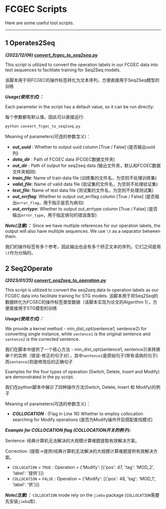 # FCGEC Scripts
Here are some useful tool scripts.

---

## 1 Operates2Seq
***(2022/12/06) [convert_fcgec_to_seq2seq.py](https://github.com/xlxwalex/FCGEC/blob/main/model/STG-correction/scripts/convert_fcgec_to_seq2seq.py)***

This script is utilized to convert the operation labels in our FCGEC data into text sequences to facilitate training for Seq2Seq models.

该脚本用于将FCGEC的操作标签转化为文本序列，方便直接用于Seq2Seq模型的训练

***Usage(使用方式)：***

Each parameter in the script has a default value, so it can be run directly:

每个参数都有默认值，因此可以直接运行:
```bash
python convert_fcgec_to_seq2seq.py
```
Meaning of parameters(可选的参数含义)：
+ ***out_uuid*** : Whether to output uuid column [True / False] (是否输出uuid列)
+ ***data_dir*** : Path of FCGEC data (FCGEC数据文件夹)
+ ***out_dir*** : Path of output for seq2seq data (输出文件夹，默认和FCGEC数据文件夹相同)
+ ***train_file***: Name of train data file (训练集的文件名，为空则不处理训练集)
+ ***valid_file***: Name of valid data file (验证集的文件名，为空则不处理验证集)
+ ***test_file***: Name of test data file (测试集的文件名，为空则不处理测试集)
+ ***out_errflag***: Whether to output out_errflag column [True / False] (是否输出`error_flag`，用于指示是否为病句)
+ ***out_errtype***: Whether to output out_errtype column [True / False] (是否输出`error_type`，用于指定病句的错误类型)

***Note(注意)：*** Since we have multiple references for our operation labels, the output will also have multiple sequences. We use `\t` as a separator between them. 

我们的操作标签有多个参考，因此输出也会有多个矫正文本的序列，它们之间是用`\t`作为分隔的。

## 2 Seq2Operate
***(2023/01/25) [convert_seq2seq_to_operation.py](https://github.com/xlxwalex/FCGEC/blob/main/model/STG-correction/scripts/convert_seq2seq_to_operation.py)***

This script is utilized to convert the seq2seq data to operation labels as our FCGEC data into facilitate training for STG models.
该脚本用于将Seq2Seq的数据转化为FCGEC的操作标签类型数据（该脚本实现为论文的Algorithm 1），方便直接用于STG模型的训练

***Usage(使用方式)：***

We provide a kernel method - min_dist_opt(sentence1, sentence2) for converting single instance, while `sentence1` is the original sentence and `sentence2` is the corrected sentence.

我们在脚本中提供了一个核心方法 - min_dist_opt(sentence1, sentence2)来转换单个的实例（错误-修正的句子对），其中`sentence1`是原始句子(带有语病的句子)而`sentence2`则是修改后的正确句子

Examples for the four types of operation (Switch, Delete, Insert and Modify) are demonstrated in the py script.

我们在python脚本中展示了四种操作方法(Switch, Delete, Insert 和 Modify)的例子

Meaning of parameters(可选的参数含义)：
+ ***COLLOCATION*** : (Flag in Line 16) Whether to employ collocation searching for Modify operations (是否为Modify操作开启搭配查找模式)

***Example for COLLOCATION flag (COLLOCATION开关的例子):***

Sentence: 经典计算机无法解决的大规模计算难题提取有效解决方案。

Correction: (提取->提供)经典计算机无法解决的大规模计算难题提供有效解决方案。

* `COLLOCATION` = `TRUE` : Operation = {'Modify': [{'pos': 47, 'tag': 'MOD_2', 'label': '提供'}]}
* `COLLOCATION` = `FALSE` : Operation = {'Modify': [{'pos': 48, 'tag': 'MOD_1', 'label': '供'}]}

***Note(注意)：*** `COLLOCATION` mode rely on the `jieba` package (`COLLOCATION`需要先安装`jieba`库).
